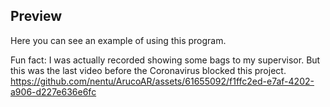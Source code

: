 ## Preview

Here you can see an example of using this program. 

Fun fact: I was actually recorded showing some bags to my supervisor. But this was the last video before the Coronavirus blocked this project.
https://github.com/nentu/ArucoAR/assets/61655092/f1ffc2ed-e7af-4202-a906-d227e636e6fc

